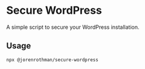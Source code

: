 # Secure WordPress

A simple script to secure your WordPress installation.

## Usage

```bash
npx @jorenrothman/secure-wordpress
```
